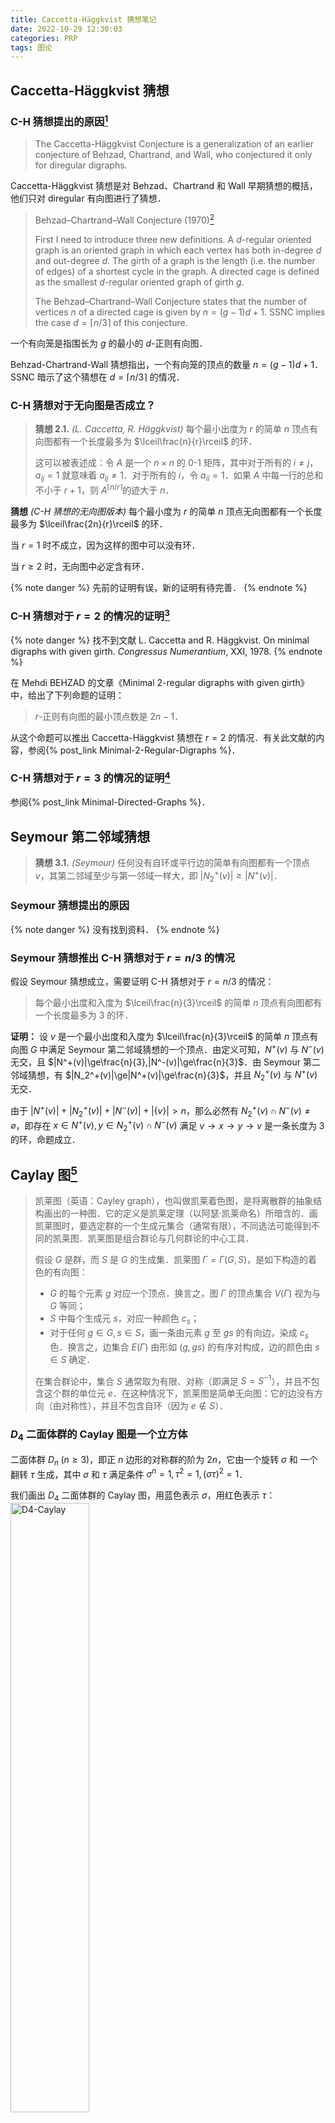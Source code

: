 ```yaml
---
title: Caccetta-Häggkvist 猜想笔记
date: 2022-10-29 12:30:03
categories: PRP
tags: 图论
---
```


## Caccetta-Häggkvist 猜想

### C-H 猜想提出的原因[^1]

> The Caccetta-Häggkvist Conjecture is a generalization of an earlier conjecture of Behzad, Chartrand, and Wall, who conjectured it only for diregular digraphs.

Caccetta-Häggkvist 猜想是对 Behzad、Chartrand 和 Wall 早期猜想的概括，他们只对 diregular 有向图进行了猜想．

> Behzad–Chartrand–Wall Conjecture (1970)[^2]
>
> First I need to introduce three new definitions. A $d$-regular oriented graph is an oriented graph in which each vertex has both in-degree $d$ and out-degree $d$. The girth of a graph is the length (i.e. the number of edges) of a shortest cycle in the graph. A directed cage is defined as the smallest $d$-regular oriented graph of girth $g$.
>
> The Behzad–Chartrand–Wall Conjecture states that the number of vertices $n$ of a directed cage is given by $n=(g-1)d+1$. SSNC implies the case $d=\lceil n/3\rceil$ of this conjecture.

一个有向笼是指围长为 $g$ 的最小的 $d$-正则有向图．

Behzad-Chartrand-Wall 猜想指出，一个有向笼的顶点的数量 $n=(g-1)d+1$．SSNC 暗示了这个猜想在 $d=\lceil n/3\rceil$ 的情况．

### C-H 猜想对于无向图是否成立？

> **猜想 2.1.** *(L. Caccetta, R. Häggkvist)* 每个最小出度为 $r$ 的简单 $n$ 顶点有向图都有一个长度最多为 $\lceil\frac{n}{r}\rceil$ 的环．
>
> 这可以被表述成：令 $A$ 是一个 $n\times n$ 的 $0$-$1$ 矩阵，其中对于所有的 $i\ne j$，$a_{ij}=1$ 就意味着 $a_{ij}\ne1$．对于所有的 $i$，令 $a_{ii}=1$．如果 $A$ 中每一行的总和不小于 $r+1$，则 $A^{\lceil n/r\rceil}$的迹大于 $n$．

**猜想** *(C-H 猜想的无向图版本)* 每个最小度为 $r$ 的简单 $n$ 顶点无向图都有一个长度最多为 $\lceil\frac{2n}{r}\rceil$ 的环．

当 $r=1$ 时不成立，因为这样的图中可以没有环．

当 $r\geqslant2$ 时，无向图中必定含有环．

{% note danger %}
先前的证明有误，新的证明有待完善．
{% endnote %}

### C-H 猜想对于 $r=2$ 的情况的证明[^3]

{% note danger %}
找不到文献 L. Caccetta and R. Häggkvist. On minimal digraphs with given girth. *Congressus Numerantium*, XXI, 1978.
{% endnote %}

在 Mehdi BEHZAD 的文章《Minimal 2-regular digraphs with given girth》中，给出了下列命题的证明：

> $r$-正则有向图的最小顶点数是 $2n-1$．

从这个命题可以推出 Caccetta-Häggkvist 猜想在 $r=2$ 的情况．有关此文献的内容，参阅{% post_link Minimal-2-Regular-Digraphs %}．

### C-H 猜想对于 $r=3$ 的情况的证明[^4]

参阅{% post_link Minimal-Directed-Graphs %}．

## Seymour 第二邻域猜想

> **猜想 3.1.** *(Seymour)* 任何没有自环或平行边的简单有向图都有一个顶点 $v$，其第二邻域至少与第一邻域一样大，即 $|N_2^+(v)|\ge|N^+(v)|$．

### Seymour 猜想提出的原因

{% note danger %}
没有找到资料．
{% endnote %}

### Seymour 猜想推出 C-H 猜想对于 $r=n/3$ 的情况

假设 Seymour 猜想成立，需要证明 C-H 猜想对于 $r=n/3$ 的情况：

> 每个最小出度和入度为 $\lceil\frac{n}{3}\rceil$ 的简单 $n$ 顶点有向图都有一个长度最多为 3 的环．

**证明：** 设 $v$ 是一个最小出度和入度为 $\lceil\frac{n}{3}\rceil$ 的简单 $n$ 顶点有向图 $G$ 中满足 Seymour 第二邻域猜想的一个顶点．由定义可知，$N^+(v)$ 与 $N^-(v)$ 无交，且 $|N^+(v)|\ge\frac{n}{3},|N^-(v)|\ge\frac{n}{3}$．由 Seymour 第二邻域猜想，有 $|N_2^+(v)|\ge|N^+(v)|\ge\frac{n}{3}$，并且 $N_2^+(v)$ 与 $N^+(v)$ 无交．

由于 $|N^+(v)|+|N_2^+(v)|+|N^-(v)|+|\{v\}|>n$，那么必然有 $N_2^+(v)\cap N^-(v)\ne\varnothing$，即存在 $x\in N^+(v),y\in N_2^+(v)\cap N^-(v)$ 满足 $v\to x\to y\to v$ 是一条长度为 3 的环，命题成立．

## Caylay 图[^5]

> 凯莱图（英语：Cayley graph），也叫做凯莱着色图，是将离散群的抽象结构画出的一种图．它的定义是凯莱定理（以阿瑟·凯莱命名）所暗含的．画凯莱图时，要选定群的一个生成元集合（通常有限），不同选法可能得到不同的凯莱图．凯莱图是组合群论与几何群论的中心工具．
>
> 假设 $G$ 是群，而 $S$ 是 $G$ 的生成集．凯莱图 $\Gamma=\Gamma(G,S)$，是如下构造的着色的有向图：
> - $G$ 的每个元素 $g$ 对应一个顶点．换言之，图 $\Gamma$ 的顶点集合 $V(\Gamma)$ 视为与 $G$ 等同；
> - $S$ 中每个生成元 $s$，对应一种颜色 $c_s$；
> - 对于任何 $g\in G,s\in S$，画一条由元素 $g$ 至 $gs$ 的有向边，染成 $c_s$ 色．换言之，边集合 $E(\Gamma)$ 由形如 $(g,gs)$ 的有序对构成，边的颜色由 $s\in S$ 确定．
>
> 在集合群论中，集合 $S$ 通常取为有限、对称（即满足 $S=S^{-1}$），并且不包含这个群的单位元 $e$．在这种情况下，凯莱图是简单无向图：它的边没有方向（由对称性），并且不包含自环（因为 $e\notin S$）．

### $D_4$ 二面体群的 Caylay 图是一个立方体

二面体群 $D_n\;(n\geqslant3)$，即正 $n$ 边形的对称群的阶为 $2n$，它由一个旋转 $\sigma$ 和 一个翻转 $\tau$ 生成，其中 $\sigma$ 和 $\tau$ 满足条件 $\sigma^n=1,\tau^2=1,(\sigma\tau)^2=1$．

我们画出 $D_4$ 二面体群的 Caylay 图，用蓝色表示 $\sigma$，用红色表示 $\tau$：
<img src=/img/D4-Caylay.pdf alt="D4-Caylay" width=50%>
<!-- ![D4-Caylay](/img/D4-Caylay.pdf) -->

## Menger 定理

### 连通度，边连通度[^6]

> **连通度**是指为了让图分解成孤立的子图所要删除的顶点数的最小值．
>
> 连通图 $G$ 的**割点**是指一个由顶点组成的集合，在 $G$ 删除了这些点之后，会变得不连通．点连通度 $\kappa(G)$ 是割点集阶数的最小值．如果图 $G$ 不是完全图，且 $\kappa(G)=k$，则图 $G$ 是 $k$-点连通的．更确切地来说，如果图 $G$（不论是否完全）可以在删除了 $k+1$ 个点之后变得不连通，却不能在删除 $k-1$ 个点之后变得不连通，则图 $G$ 是 $k$-点连通的，特别地，阶数为 $n$ 的完全图是 $n-1$-点连通的．
>
> 一对端点 $u,v$ 的**割点**是是指一个由顶点组成的集合，在 $G$ 删除了这些点之后，$u,v$ 会变得不连通．局部连通度 $\kappa(u,v)$ 是 $u,v$ 的最小割点集的阶数．在无向图上，局部连通度是对称的，也就是说，$\kappa(u,v)=\kappa(v,u)$，另外，除了完全图之外，$\kappa(G)$为所有不相邻的点对 $u,v$ 的局部连通度中的最小值．
>
> 类似的概念可以用来定义**边连通度**．如果在 $G$ 上删除一条边可以导致不连通性，则这条边被称作桥．更一般地，割边是指一个由边组成的集合，在 $G$ 删除了这些边之后，会变得不连通．边连通度在 $\lambda(G)$ 是最小的割边集的大小，局部边连通度 $\lambda(u,v)$ 是 $u,v$ 的最小割边集的阶数．同样，局部边连通度是对称的．如果图 $G$ 的边连通度大于等于 $k$，则它被称作 $k$-边连通的．

### Menger 定理[^7]

> 在图论中，门格尔定理（英：Menger's Theorem）指在有限图中，最小割集的大小等于任意在所有顶点对之间可以找到的不相交路径的最大数量．这一定理的证明由卡尔·门格尔于1927年发表．这被认为是图论中最重要且经典的定理之一．该定理刻画了连通性的性质，增加了边的权重可推广成最大流量小割定理，而最大流量小割定理是线性规划的强对偶性定理的直接推论．
>
> #### 边连通度
>
> 门格尔定理的边连通度版本叙述为：
>
>> 设 $G$ 是个有限简单图，$x$ 和 $y$ 是其中两个不相邻的顶点．则 $x$ 和 $y$ 之间的最小边割集元素个数等于从 $x$ 到 $y$ 两两边独立的路径的最多个数．其中一个 $x$ 和 $y$ 之间的边割集是一些边的集合，使得 $G$ 扣除这些边会使 $x$ 和 $y$ 不连通．延伸至所有点对：$G$ 是 $k$-边连通当且仅当 $G$ 中任两点之间都可以找到 $k$ 条两两边独立的路径．
>
> #### 点连通度
>
> 门格尔定理的点连通度版本叙述为：
>
>> 设 $G$ 是个有限简单图，$x$ 和 $y$ 是其中两个不同的顶点．则 $x$ 和 $y$ 之间的最小点割集元素个数等于从 $x$ 到 $y$ 两两端点外点独立的路径的最多个数．其中一个 $x$ 和 $y$ 之间的点割集是搜集一些点，使得 $G$ 扣除这些点会使 $x$ 和 $y$ 不连通．延伸至所有点对：$G$ 是 $k$-连通当且仅当 $G$ 中任两点之间都可以找到 $k$ 条两两端点外点独立的路径．
>
> #### 有限有向图
>
> 上述两版本对于 $G$ 是有向有向图的情况仍然成立，唯独路径将修改成有向路径．
>
> #### 定义
> - **$x,y$-点割集**：给定一个图 $G$ 和 $x,y\in V(G)$，一个点集 $S\subseteq V(G)$，如果 $G-S$ 中无 $x$ 到 $y$ 的路径，则称 $S$ 是 $x,y$-点割集．
> - **$x,y$-边割集**：给定一个图 $G$ 和 $x,y\in V(G)$，一个边集 $S\subseteq E(G)$，如果 $G-S$ 中无 $x$ 到 $y$ 的路径，则称 $S$ 是 $x,y$-边割集．
> - **$X,Y$-路径**：给定一个图 $G$ 和两个点集 $X,Y\subseteq V(G)$，$X,Y$-路径是指一条起点在 $X$ 中，终点在 $Y$ 中，中间点均不在 $X\cup Y$ 中的路径．
> - **内部不相交路径**是指除端点外其他点互不相交的路径．

### Menger 定理的证明

**门格尔定理**：如果 $x,y$ 是图 $G$ 的两个顶点，且 $xy\notin E(G)$，那么最小 $x,y$-点割集的大小等于内部不相交的 $x,y$-路径的条数．

**证明：** 记最小 $x,y$-点割集的大小为 $\kappa(x,y)$，内部不相交的 $x,y$-路径的条数为 $\lambda(x,y)$．

因为 $x,y$-点割集必须包含任意一条 $x,y$-路径上的一点，而共有 $\lambda(x,y)$ 条内部不相交的 $x,y$-路径，所以 $\kappa(x,y)\geq\lambda(x,y)$．下面我们证明二者相等．

我们对图的阶数进行归纳．当 $n(G)=2$，因为 $xy\notin E(G)$，所以 $\kappa(x,y)=\lambda(x,y)=0$，成立．

令 $k=\kappa(x,y)$，我们下面证明可以找到 $k$ 条内部不相交的 $x,y$-路径．

**情况 1**：当 $G$ 有一个最小 $x,y$-点割集 $S$，$S$ 既不是 $N(x)$ 也不是 $N(y)$，其中 $N(x),N(y)$ 分别是 $x$ 和 $y$ 的邻点．

令 $V_1$ 为所有 $x,S$-路径上的点，$V_2$ 为所有 $S,y$-路径上的点．根据 $S$ 的最小性，任意 $v\in S$，都有一条 $x,y$-路径 $xPy$ 经过 $v$，且 $P\cap S=v$，因此 $v\in V_1\cup V_2$．反过来，任意 $v\in V_1\cup V_2$，必有 $v\in S$，否则 $x,y$ 在 $G-S$ 中通过 $v$ 连通．因此，$S=V_1\cup V_2$．

构造一个新的图 $H$，使得 $H_1$ 是 $G$ 的 $V_1$-导出子图再加上一个新的点 $y'$，使得 $y'$ 与 $S$ 中所有点相连．因为 $G$ 中每一条 $x,y$-路径都从 $x$ 开始经过 $S$，所以 $H$ 中的 $x,y'$-点割集也是 $G$ 中的 $x,y$-点割集．又因为 $S$ 是 $H$ 的 $x,y'$-点割集，所以 $\kappa_H(x,y)=k$．又因为$|N(y)-S|>0$，所以 $H$ 比 $G$ 的阶数小，根据归纳假设，$H$ 中有 $k$ 条内部不相交的 $x,y'$-路径，即 $G$ 中有 $k$ 条内部不相交的 $x,S$-路径．同理，$G$ 中有 $k$ 条内部不相交的 $S,y$-路径，把它们合起来得到 $k$ 条内部互不相交的 $x,y$-路径．

**情况 2**：$G$ 的最小 $x,y$-点割集不是 $N(x)$ 就是 $N(y)$．

如果存在一点 $v\in G\backslash\{x\cup y\cup N(x)\cup N(y)\}$，那么 $v$ 不在 $G$ 的任意一个最小 $x,y$-点割集中，因此 $\kappa_{G-v}(x,y)=k$．根据归纳假设，可以在 $G-v$ 中找到 $k$ 条内部不相交的 $x,y$-路径，它们也是 $G$ 中 $k$ 条内部不相交的 $x,y$-路径．

如果存在一点 $u\in N(x)\cap N(y)$，那么 $\kappa_{G-u}(x,y)=k-1$．根据归纳假设，可以在 $G-u$ 中找到 $k-1$ 条内部不相交的 $x,y$-路径，再加上 $xuy$，得到 $G$ 中 $k$ 条内部不相交的 $x,y$-路径．

否则，$N(x)$ 和 $N(y)$ 是 $V(G)-\{x,y\}$ 的一个分划．令 $G'$ 是由 $N(x)$ 和 $N(y)$ 以及它们之间的边 $[N(x),N(y)]$ 构成的二部图．$x,y$-点割集实际上对应了一个 $G'$ 中的点覆盖，根据 [Kőnig定理](https://en.wikipedia.org/wiki/Kőnig%27s_theorem_(graph_theory))，$G'$ 的最小点覆盖等于最大匹配．因此 $G'$ 包含一个大小为 $k$ 的匹配，即找到了 $G$ 中 $k$ 条内部不相交的 $x,y$-路径．证毕．

---

[^1]: [Caccetta-Häggkvist Conjecture | Open Problem Garden](http://openproblemgarden.org/op/caccetta_haggkvist_conjecture)
[^2]: <https://www.math.ru.nl/OpenGraphProblems/TimV/relatedproblems.html>
[^3]: [Mehdi BEHZAD. Minimal 2-regular digraphs with given girth. Journal of the Mathematical Society of Japan, 25(1) 1-6 January, 1973.](https://doi.org/10.2969/jmsj/02510001)
[^4]: [Y. O. Hamidoune. A note on minimal directed graphs with given girth. Journal of Combinatorial Theory, Series B, 43(3):343–348, 1987.](https://doi.org/10.1016/0095-8956(87)90009-8)
[^5]: [凯莱图 - 维基百科，自由的百科全书](https://zh.wikipedia.org/wiki/%E5%87%B1%E8%90%8A%E5%9C%96)
[^6]: [连通图 - 维基百科，自由的百科全书](https://zh.wikipedia.org/wiki/%E8%BF%9E%E9%80%9A%E5%9B%BE)
[^7]: [门格尔定理 - 维基百科，自由的百科全书](https://zh.wikipedia.org/wiki/%E9%97%A8%E6%A0%BC%E5%B0%94%E5%AE%9A%E7%90%86)